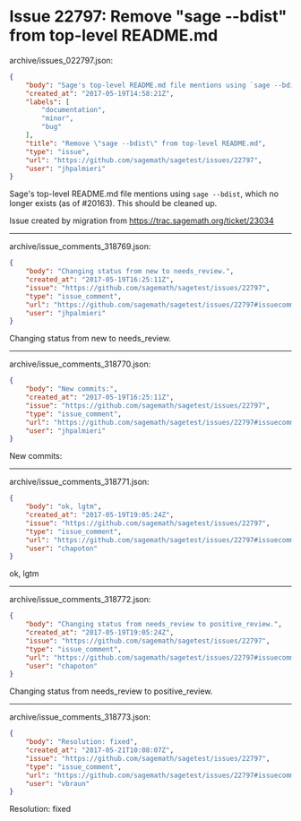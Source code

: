 # Issue 22797: Remove "sage --bdist" from top-level README.md

archive/issues_022797.json:
```json
{
    "body": "Sage's top-level README.md file mentions using `sage --bdist`, which no longer exists (as of #20163). This should be cleaned up.\n\n\nIssue created by migration from https://trac.sagemath.org/ticket/23034\n\n",
    "created_at": "2017-05-19T14:58:21Z",
    "labels": [
        "documentation",
        "minor",
        "bug"
    ],
    "title": "Remove \"sage --bdist\" from top-level README.md",
    "type": "issue",
    "url": "https://github.com/sagemath/sagetest/issues/22797",
    "user": "jhpalmieri"
}
```
Sage's top-level README.md file mentions using `sage --bdist`, which no longer exists (as of #20163). This should be cleaned up.


Issue created by migration from https://trac.sagemath.org/ticket/23034





---

archive/issue_comments_318769.json:
```json
{
    "body": "Changing status from new to needs_review.",
    "created_at": "2017-05-19T16:25:11Z",
    "issue": "https://github.com/sagemath/sagetest/issues/22797",
    "type": "issue_comment",
    "url": "https://github.com/sagemath/sagetest/issues/22797#issuecomment-318769",
    "user": "jhpalmieri"
}
```

Changing status from new to needs_review.



---

archive/issue_comments_318770.json:
```json
{
    "body": "New commits:",
    "created_at": "2017-05-19T16:25:11Z",
    "issue": "https://github.com/sagemath/sagetest/issues/22797",
    "type": "issue_comment",
    "url": "https://github.com/sagemath/sagetest/issues/22797#issuecomment-318770",
    "user": "jhpalmieri"
}
```

New commits:



---

archive/issue_comments_318771.json:
```json
{
    "body": "ok, lgtm",
    "created_at": "2017-05-19T19:05:24Z",
    "issue": "https://github.com/sagemath/sagetest/issues/22797",
    "type": "issue_comment",
    "url": "https://github.com/sagemath/sagetest/issues/22797#issuecomment-318771",
    "user": "chapoton"
}
```

ok, lgtm



---

archive/issue_comments_318772.json:
```json
{
    "body": "Changing status from needs_review to positive_review.",
    "created_at": "2017-05-19T19:05:24Z",
    "issue": "https://github.com/sagemath/sagetest/issues/22797",
    "type": "issue_comment",
    "url": "https://github.com/sagemath/sagetest/issues/22797#issuecomment-318772",
    "user": "chapoton"
}
```

Changing status from needs_review to positive_review.



---

archive/issue_comments_318773.json:
```json
{
    "body": "Resolution: fixed",
    "created_at": "2017-05-21T10:08:07Z",
    "issue": "https://github.com/sagemath/sagetest/issues/22797",
    "type": "issue_comment",
    "url": "https://github.com/sagemath/sagetest/issues/22797#issuecomment-318773",
    "user": "vbraun"
}
```

Resolution: fixed
